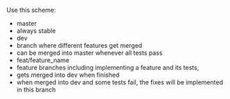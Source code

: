 Use this scheme:
* master 
 * always stable
* dev 
 * branch where different features get merged
 * can be merged into master whenever all tests pass
* feat/feature_name 
 * feature branches including implementing a feature and its tests, 
 * gets merged into dev when finished
 * when merged into dev and some tests fail, the fixes will be implemented in this branch